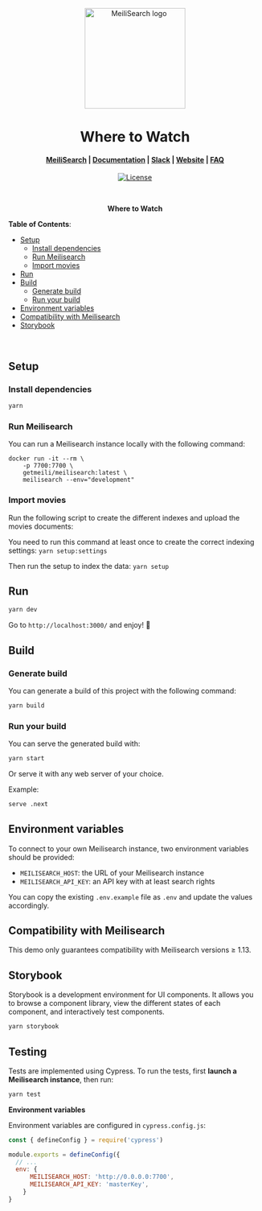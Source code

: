 <p align="center">
  <img src="public/images/logo-light-mode.svg" alt="MeiliSearch logo" width="200" height="200" />
</p>

<h1 align="center">Where to Watch</h1>

<h4 align="center">
  <a href="https://github.com/meilisearch/MeiliSearch">MeiliSearch</a> |
  <a href="https://docs.meilisearch.com">Documentation</a> |
  <a href="https://slack.meilisearch.com">Slack</a> |
  <a href="https://www.meilisearch.com">Website</a> |
  <a href="https://docs.meilisearch.com/faq">FAQ</a>
</h4>

<p align="center">
  <a href="https://github.com/meilisearch/demo-movies/blob/main/LICENCE"><img src="https://img.shields.io/badge/license-MIT-informational" alt="License"></a>
</p>
<br/>

<p align="center" style="font-weight:bold;" >Where to Watch</p>

**Table of Contents**:

- [Setup](#setup)
  - [Install dependencies](#install-dependencies)
  - [Run Meilisearch](#run-meilisearch)
  - [Import movies](#import-movies)
- [Run](#run)
- [Build](#build)
  - [Generate build](#generate-build)
  - [Run your build](#run-your-build)
- [Environment variables](#environment-variables)
- [Compatibility with Meilisearch](#compatibility-with-meilisearch)
- [Storybook](#storybook)

<br/>

## Setup

### Install dependencies

```bash
yarn
```

### Run Meilisearch

You can run a Meilisearch instance locally with the following command:

```
docker run -it --rm \
    -p 7700:7700 \
    getmeili/meilisearch:latest \
    meilisearch --env="development"
```

### Import movies

Run the following script to create the different indexes and upload the movies documents:

You need to run this command at least once to create the correct indexing settings:
`yarn setup:settings`

Then run the setup to index the data:
`yarn setup`

## Run

```bash
yarn dev
```

Go to `http://localhost:3000/` and enjoy! 🎉

## Build

### Generate build

You can generate a build of this project with the following command:

```bash
yarn build
```

### Run your build

You can serve the generated build with:

```bash
yarn start
```

Or serve it with any web server of your choice.

Example:

```bash
serve .next
```

## Environment variables

To connect to your own Meilisearch instance, two environment variables should be provided:

- `MEILISEARCH_HOST`: the URL of your Meilisearch instance
- `MEILISEARCH_API_KEY`: an API key with at least search rights

You can copy the existing `.env.example` file as `.env` and update the values accordingly.

## Compatibility with Meilisearch

This demo only guarantees compatibility with Meilisearch versions ≥ 1.13.

## Storybook

Storybook is a development environment for UI components. It allows you to browse a component library, view the different states of each component, and interactively test components.

```bash
yarn storybook
```

## Testing

Tests are implemented using Cypress. To run the tests, first **launch a Meilisearch instance**, then run:

```bash
yarn test
```

**Environment variables**

Environment variables are configured in `cypress.config.js`:

```js
const { defineConfig } = require('cypress')

module.exports = defineConfig({
  // ...
  env: {
      MEILISEARCH_HOST: 'http://0.0.0.0:7700',
      MEILISEARCH_API_KEY: 'masterKey',
    }
}
```
